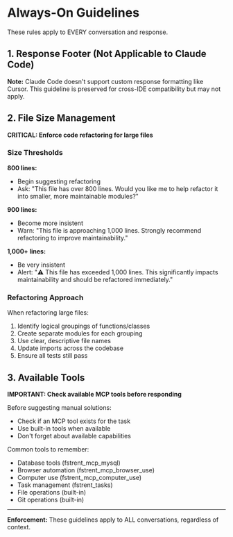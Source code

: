 # Always-On Guidelines

These rules apply to EVERY conversation and response.

## 1. Response Footer (Not Applicable to Claude Code)

**Note:** Claude Code doesn't support custom response formatting like Cursor.
This guideline is preserved for cross-IDE compatibility but may not apply.

## 2. File Size Management

**CRITICAL: Enforce code refactoring for large files**

### Size Thresholds

**800 lines:**
- Begin suggesting refactoring
- Ask: "This file has over 800 lines. Would you like me to help refactor it into smaller, more maintainable modules?"

**900 lines:**
- Become more insistent
- Warn: "This file is approaching 1,000 lines. Strongly recommend refactoring to improve maintainability."

**1,000+ lines:**
- Be very insistent
- Alert: "⚠️ This file has exceeded 1,000 lines. This significantly impacts maintainability and should be refactored immediately."

### Refactoring Approach

When refactoring large files:
1. Identify logical groupings of functions/classes
2. Create separate modules for each grouping
3. Use clear, descriptive file names
4. Update imports across the codebase
5. Ensure all tests still pass

## 3. Available Tools

**IMPORTANT: Check available MCP tools before responding**

Before suggesting manual solutions:
- Check if an MCP tool exists for the task
- Use built-in tools when available
- Don't forget about available capabilities

Common tools to remember:
- Database tools (fstrent_mcp_mysql)
- Browser automation (fstrent_mcp_browser_use)
- Computer use (fstrent_mcp_computer_use)
- Task management (fstrent_tasks)
- File operations (built-in)
- Git operations (built-in)

---

**Enforcement:** These guidelines apply to ALL conversations, regardless of context.
